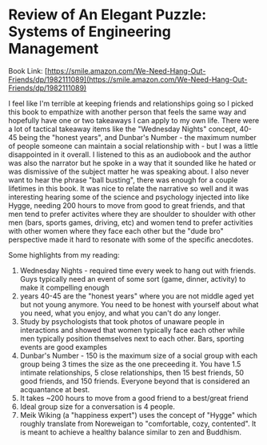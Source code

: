 
# Review of An Elegant Puzzle: Systems of Engineering Management 
Book Link: [https://smile.amazon.com/We-Need-Hang-Out-Friends/dp/1982111089](https://smile.amazon.com/We-Need-Hang-Out-Friends/dp/1982111089)

I feel like I'm terrible at keeping friends and relationships going so I picked this book to empathize with another person that feels the same way and hopefully have one or two takeaways I can apply to my own life. There were a lot of tactical takeaway items like the "Wednesday Nights" concept, 40-45 being the "honest years", and Dunbar's Number - the maximum number of people someone can maintain a social relationship with - but I was a little disappointed in it overall. I listened to this as an audiobook and the author was also the narrator but he spoke in a way that it sounded like he hated or was dismissive of the subject matter he was speaking about. I also never want to hear the phrase "ball busting", there was enough for a couple lifetimes in this book. It was nice to relate the narrative so well and it was interesting hearing some of the science and psychology injected into like Hygge, needing 200 hours to move from good to great friends, and that men tend to prefer activites where they are shoulder to shoulder with other men (bars, sports games, driving, etc) and women tend to prefer activities with other women where they face each other but the "dude bro" perspective made it hard to resonate with some of the specific anecdotes. 

Some highlights from my reading:
1. Wednesday Nights - required time every week to hang out with friends. Guys typically need an event of some sort (game, dinner, activity) to make it compelling enough
2. years 40-45 are the "honest years" where you are not middle aged yet but not young anymore. You need to be honest with yourself about what you need, what you enjoy, and what you can't do any longer.
3. Study by psychologists that took photos of unaware people in interactions and showed that women typically face each other while men typically position themselves next to each other. Bars, sporting events are good examples
4. Dunbar's Number - 150 is the maximum size of a social group with each group being 3 times the size as the one preceeding it. You have 1.5 intimate relationships, 5 close relationships, then 15 best friends, 50 good friends, and 150 friends. Everyone beyond that is considered an acquantance at best. 
5. It takes ~200 hours to move from a good friend to a best/great friend
6. Ideal group size for a conversation is 4 people.
7. Meik Wiking (a "happiness expert") uses the concept of "Hygge" which roughly translate from Noreweigan to "comfortable, cozy, contented". It is meant to achieve a healthy balance similar to zen and Buddhism.  
